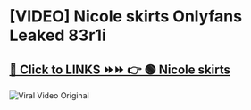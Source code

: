 
 # [VIDEO] Nicole skirts Onlyfans Leaked 83r1i

## <h2><a href="https://clipsfans.com/Nicole_skirts&ref=git">🔗 Click to LINKS ⏩⏩ 👉 🟢 Nicole skirts </a></h2>

<a href="https://clipsfans.com/Nicole_skirts&ref=git" rel="nofollow" data-target="animated-image.originalLink"><img src="https://i.ibb.co.com/xMMVF88/686577567.gif" alt="Viral Video Original" style="max-width: 100%; display: inline-block;" data-target="animated-image.originalImage"></a>

